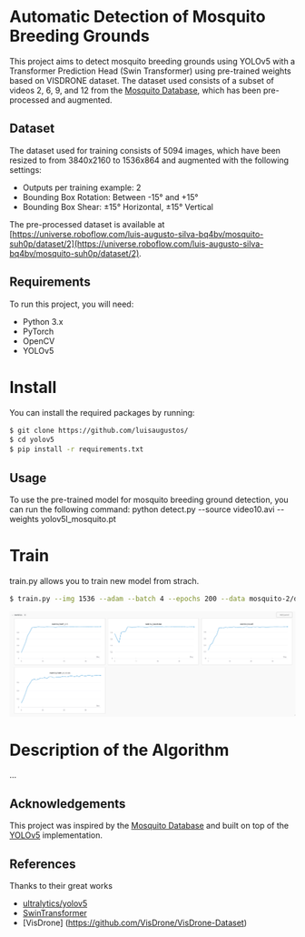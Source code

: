 # Automatic Detection of Mosquito Breeding Grounds

This project aims to detect mosquito breeding grounds using YOLOv5 with a Transformer Prediction Head (Swin Transformer) using pre-trained weights based on VISDRONE dataset. The dataset used consists of a subset of videos 2, 6, 9, and 12 from the [Mosquito Database](https://www02.smt.ufrj.br/~tvdigital/database/mosquito/), which has been pre-processed and augmented.

## Dataset

The dataset used for training consists of 5094 images, which have been resized to from 3840x2160 to 1536x864 and augmented with the following settings:

- Outputs per training example: 2
- Bounding Box Rotation: Between -15° and +15°
- Bounding Box Shear: ±15° Horizontal, ±15° Vertical

The pre-processed dataset is available at [https://universe.roboflow.com/luis-augusto-silva-bq4bv/mosquito-suh0p/dataset/2](https://universe.roboflow.com/luis-augusto-silva-bq4bv/mosquito-suh0p/dataset/2).


## Requirements

To run this project, you will need:

- Python 3.x
- PyTorch
- OpenCV
- YOLOv5


# Install
You can install the required packages by running:

```bash
$ git clone https://github.com/luisaugustos/
$ cd yolov5
$ pip install -r requirements.txt
```


## Usage

To use the pre-trained model for mosquito breeding ground detection, you can run the following command:
python detect.py --source video10.avi --weights yolov5l_mosquito.pt

# Train
train.py allows you to train new model from strach.
```bash
$ train.py --img 1536 --adam --batch 4 --epochs 200 --data mosquito-2/data.yaml --weights yolov5l.pt --hy data/hyps/hyp.VisDrone.yaml --cfg models/yolov5l-mosquito-plus.yaml --name v5l-mosquito-plus_luis
``` 

![training_15-04.png](training_15-04.png)

# Description of the Algorithm
...

## Acknowledgements

This project was inspired by the [Mosquito Database](https://www02.smt.ufrj.br/~tvdigital/database/mosquito/) and built on top of the [YOLOv5](https://github.com/ultralytics/yolov5) implementation.

## References
Thanks to their great works
* [ultralytics/yolov5](https://github.com/ultralytics/yolov5)
* [SwinTransformer](https://github.com/microsoft/Swin-Transformer)
* [VisDrone] (https://github.com/VisDrone/VisDrone-Dataset)